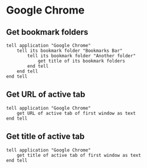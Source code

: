 Google Chrome
===

Get bookmark folders
---

```AppleScript
tell application "Google Chrome"
    tell its bookmark folder "Bookmarks Bar"
        tell its bookmark folder "Another folder"
            get title of its bookmark folders
        end tell
    end tell
end tell
```

Get URL of active tab
---

```AppleScript
tell application "Google Chrome"
    get URL of active tab of first window as text
end tell
```

Get title of active tab
---

```AppleScript
tell application "Google Chrome"
    get title of active tab of first window as text
end tell
```
